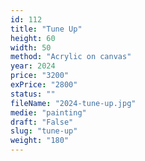 ```yaml
---
id: 112
title: "Tune Up"
height: 60
width: 50
method: "Acrylic on canvas"
year: 2024
price: "3200"
exPrice: "2800"
status: ""
fileName: "2024-tune-up.jpg"
medie: "painting"
draft: "False"
slug: "tune-up"
weight: "180"
---
```

